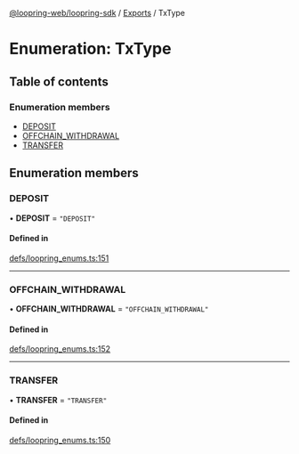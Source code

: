 [@loopring-web/loopring-sdk](../README.md) / [Exports](../modules.md) / TxType

# Enumeration: TxType

## Table of contents

### Enumeration members

- [DEPOSIT](TxType.md#deposit)
- [OFFCHAIN\_WITHDRAWAL](TxType.md#offchain_withdrawal)
- [TRANSFER](TxType.md#transfer)

## Enumeration members

### DEPOSIT

• **DEPOSIT** = `"DEPOSIT"`

#### Defined in

[defs/loopring_enums.ts:151](https://github.com/Loopring/loopring_sdk/blob/6d0be7c/src/defs/loopring_enums.ts#L151)

___

### OFFCHAIN\_WITHDRAWAL

• **OFFCHAIN\_WITHDRAWAL** = `"OFFCHAIN_WITHDRAWAL"`

#### Defined in

[defs/loopring_enums.ts:152](https://github.com/Loopring/loopring_sdk/blob/6d0be7c/src/defs/loopring_enums.ts#L152)

___

### TRANSFER

• **TRANSFER** = `"TRANSFER"`

#### Defined in

[defs/loopring_enums.ts:150](https://github.com/Loopring/loopring_sdk/blob/6d0be7c/src/defs/loopring_enums.ts#L150)

